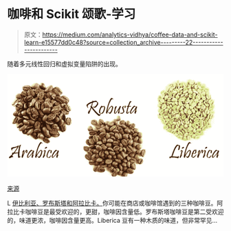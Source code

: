 # 咖啡和 Scikit 颂歌-学习

> 原文：<https://medium.com/analytics-vidhya/coffee-data-and-scikit-learn-e15577dd0c48?source=collection_archive---------22----------------------->

随着多元线性回归和虚拟变量陷阱的出现。

![](img/540f85d8abffdcf9642319e4ba224192.png)

[来源](https://www.shutterstock.com/image-photo/different-coffee-beans-isolated-on-white-311976080)

L [伊比利亚、罗布斯塔和阿拉比卡。](https://districtroasters.com/blogs/news/types-of-coffee-beans)你可能在商店或咖啡馆遇到的三种咖啡豆。阿拉比卡咖啡豆是最受欢迎的，更甜，咖啡因含量低。罗布斯塔咖啡豆是第二受欢迎的，味道更浓，咖啡因含量更高。Liberica 豆有一种木质的味道，但非常罕见…